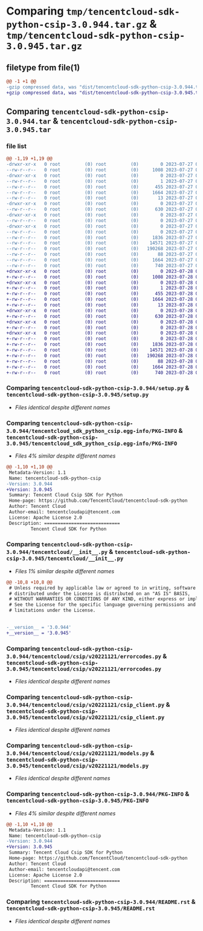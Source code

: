 # Comparing `tmp/tencentcloud-sdk-python-csip-3.0.944.tar.gz` & `tmp/tencentcloud-sdk-python-csip-3.0.945.tar.gz`

## filetype from file(1)

```diff
@@ -1 +1 @@
-gzip compressed data, was "dist/tencentcloud-sdk-python-csip-3.0.944.tar", last modified: Thu Jul 27 02:13:00 2023, max compression
+gzip compressed data, was "dist/tencentcloud-sdk-python-csip-3.0.945.tar", last modified: Fri Jul 28 00:25:31 2023, max compression
```

## Comparing `tencentcloud-sdk-python-csip-3.0.944.tar` & `tencentcloud-sdk-python-csip-3.0.945.tar`

### file list

```diff
@@ -1,19 +1,19 @@
-drwxr-xr-x   0 root         (0) root         (0)        0 2023-07-27 02:13:00.000000 tencentcloud-sdk-python-csip-3.0.944/
--rw-r--r--   0 root         (0) root         (0)     1008 2023-07-27 02:13:00.000000 tencentcloud-sdk-python-csip-3.0.944/setup.py
-drwxr-xr-x   0 root         (0) root         (0)        0 2023-07-27 02:13:00.000000 tencentcloud-sdk-python-csip-3.0.944/tencentcloud_sdk_python_csip.egg-info/
--rw-r--r--   0 root         (0) root         (0)        1 2023-07-27 02:13:00.000000 tencentcloud-sdk-python-csip-3.0.944/tencentcloud_sdk_python_csip.egg-info/dependency_links.txt
--rw-r--r--   0 root         (0) root         (0)      455 2023-07-27 02:13:00.000000 tencentcloud-sdk-python-csip-3.0.944/tencentcloud_sdk_python_csip.egg-info/SOURCES.txt
--rw-r--r--   0 root         (0) root         (0)     1664 2023-07-27 02:13:00.000000 tencentcloud-sdk-python-csip-3.0.944/tencentcloud_sdk_python_csip.egg-info/PKG-INFO
--rw-r--r--   0 root         (0) root         (0)       13 2023-07-27 02:13:00.000000 tencentcloud-sdk-python-csip-3.0.944/tencentcloud_sdk_python_csip.egg-info/top_level.txt
-drwxr-xr-x   0 root         (0) root         (0)        0 2023-07-27 02:13:00.000000 tencentcloud-sdk-python-csip-3.0.944/tencentcloud/
--rw-r--r--   0 root         (0) root         (0)      630 2023-07-27 02:13:00.000000 tencentcloud-sdk-python-csip-3.0.944/tencentcloud/__init__.py
-drwxr-xr-x   0 root         (0) root         (0)        0 2023-07-27 02:13:00.000000 tencentcloud-sdk-python-csip-3.0.944/tencentcloud/csip/
--rw-r--r--   0 root         (0) root         (0)        0 2023-07-27 02:13:00.000000 tencentcloud-sdk-python-csip-3.0.944/tencentcloud/csip/__init__.py
-drwxr-xr-x   0 root         (0) root         (0)        0 2023-07-27 02:13:00.000000 tencentcloud-sdk-python-csip-3.0.944/tencentcloud/csip/v20221121/
--rw-r--r--   0 root         (0) root         (0)        0 2023-07-27 02:13:00.000000 tencentcloud-sdk-python-csip-3.0.944/tencentcloud/csip/v20221121/__init__.py
--rw-r--r--   0 root         (0) root         (0)     1836 2023-07-27 02:13:00.000000 tencentcloud-sdk-python-csip-3.0.944/tencentcloud/csip/v20221121/errorcodes.py
--rw-r--r--   0 root         (0) root         (0)    14571 2023-07-27 02:13:00.000000 tencentcloud-sdk-python-csip-3.0.944/tencentcloud/csip/v20221121/csip_client.py
--rw-r--r--   0 root         (0) root         (0)   190268 2023-07-27 02:13:00.000000 tencentcloud-sdk-python-csip-3.0.944/tencentcloud/csip/v20221121/models.py
--rw-r--r--   0 root         (0) root         (0)       88 2023-07-27 02:13:00.000000 tencentcloud-sdk-python-csip-3.0.944/setup.cfg
--rw-r--r--   0 root         (0) root         (0)     1664 2023-07-27 02:13:00.000000 tencentcloud-sdk-python-csip-3.0.944/PKG-INFO
--rw-r--r--   0 root         (0) root         (0)      740 2023-07-27 02:13:00.000000 tencentcloud-sdk-python-csip-3.0.944/README.rst
+drwxr-xr-x   0 root         (0) root         (0)        0 2023-07-28 00:25:31.000000 tencentcloud-sdk-python-csip-3.0.945/
+-rw-r--r--   0 root         (0) root         (0)     1008 2023-07-28 00:25:31.000000 tencentcloud-sdk-python-csip-3.0.945/setup.py
+drwxr-xr-x   0 root         (0) root         (0)        0 2023-07-28 00:25:31.000000 tencentcloud-sdk-python-csip-3.0.945/tencentcloud_sdk_python_csip.egg-info/
+-rw-r--r--   0 root         (0) root         (0)        1 2023-07-28 00:25:31.000000 tencentcloud-sdk-python-csip-3.0.945/tencentcloud_sdk_python_csip.egg-info/dependency_links.txt
+-rw-r--r--   0 root         (0) root         (0)      455 2023-07-28 00:25:31.000000 tencentcloud-sdk-python-csip-3.0.945/tencentcloud_sdk_python_csip.egg-info/SOURCES.txt
+-rw-r--r--   0 root         (0) root         (0)     1664 2023-07-28 00:25:31.000000 tencentcloud-sdk-python-csip-3.0.945/tencentcloud_sdk_python_csip.egg-info/PKG-INFO
+-rw-r--r--   0 root         (0) root         (0)       13 2023-07-28 00:25:31.000000 tencentcloud-sdk-python-csip-3.0.945/tencentcloud_sdk_python_csip.egg-info/top_level.txt
+drwxr-xr-x   0 root         (0) root         (0)        0 2023-07-28 00:25:31.000000 tencentcloud-sdk-python-csip-3.0.945/tencentcloud/
+-rw-r--r--   0 root         (0) root         (0)      630 2023-07-28 00:25:31.000000 tencentcloud-sdk-python-csip-3.0.945/tencentcloud/__init__.py
+drwxr-xr-x   0 root         (0) root         (0)        0 2023-07-28 00:25:31.000000 tencentcloud-sdk-python-csip-3.0.945/tencentcloud/csip/
+-rw-r--r--   0 root         (0) root         (0)        0 2023-07-28 00:25:31.000000 tencentcloud-sdk-python-csip-3.0.945/tencentcloud/csip/__init__.py
+drwxr-xr-x   0 root         (0) root         (0)        0 2023-07-28 00:25:31.000000 tencentcloud-sdk-python-csip-3.0.945/tencentcloud/csip/v20221121/
+-rw-r--r--   0 root         (0) root         (0)        0 2023-07-28 00:25:31.000000 tencentcloud-sdk-python-csip-3.0.945/tencentcloud/csip/v20221121/__init__.py
+-rw-r--r--   0 root         (0) root         (0)     1836 2023-07-28 00:25:31.000000 tencentcloud-sdk-python-csip-3.0.945/tencentcloud/csip/v20221121/errorcodes.py
+-rw-r--r--   0 root         (0) root         (0)    14571 2023-07-28 00:25:31.000000 tencentcloud-sdk-python-csip-3.0.945/tencentcloud/csip/v20221121/csip_client.py
+-rw-r--r--   0 root         (0) root         (0)   190268 2023-07-28 00:25:31.000000 tencentcloud-sdk-python-csip-3.0.945/tencentcloud/csip/v20221121/models.py
+-rw-r--r--   0 root         (0) root         (0)       88 2023-07-28 00:25:31.000000 tencentcloud-sdk-python-csip-3.0.945/setup.cfg
+-rw-r--r--   0 root         (0) root         (0)     1664 2023-07-28 00:25:31.000000 tencentcloud-sdk-python-csip-3.0.945/PKG-INFO
+-rw-r--r--   0 root         (0) root         (0)      740 2023-07-28 00:25:31.000000 tencentcloud-sdk-python-csip-3.0.945/README.rst
```

### Comparing `tencentcloud-sdk-python-csip-3.0.944/setup.py` & `tencentcloud-sdk-python-csip-3.0.945/setup.py`

 * *Files identical despite different names*

### Comparing `tencentcloud-sdk-python-csip-3.0.944/tencentcloud_sdk_python_csip.egg-info/PKG-INFO` & `tencentcloud-sdk-python-csip-3.0.945/tencentcloud_sdk_python_csip.egg-info/PKG-INFO`

 * *Files 4% similar despite different names*

```diff
@@ -1,10 +1,10 @@
 Metadata-Version: 1.1
 Name: tencentcloud-sdk-python-csip
-Version: 3.0.944
+Version: 3.0.945
 Summary: Tencent Cloud Csip SDK for Python
 Home-page: https://github.com/TencentCloud/tencentcloud-sdk-python
 Author: Tencent Cloud
 Author-email: tencentcloudapi@tencent.com
 License: Apache License 2.0
 Description: ============================
         Tencent Cloud SDK for Python
```

### Comparing `tencentcloud-sdk-python-csip-3.0.944/tencentcloud/__init__.py` & `tencentcloud-sdk-python-csip-3.0.945/tencentcloud/__init__.py`

 * *Files 1% similar despite different names*

```diff
@@ -10,8 +10,8 @@
 # Unless required by applicable law or agreed to in writing, software
 # distributed under the License is distributed on an "AS IS" BASIS,
 # WITHOUT WARRANTIES OR CONDITIONS OF ANY KIND, either express or implied.
 # See the License for the specific language governing permissions and
 # limitations under the License.
 
 
-__version__ = '3.0.944'
+__version__ = '3.0.945'
```

### Comparing `tencentcloud-sdk-python-csip-3.0.944/tencentcloud/csip/v20221121/errorcodes.py` & `tencentcloud-sdk-python-csip-3.0.945/tencentcloud/csip/v20221121/errorcodes.py`

 * *Files identical despite different names*

### Comparing `tencentcloud-sdk-python-csip-3.0.944/tencentcloud/csip/v20221121/csip_client.py` & `tencentcloud-sdk-python-csip-3.0.945/tencentcloud/csip/v20221121/csip_client.py`

 * *Files identical despite different names*

### Comparing `tencentcloud-sdk-python-csip-3.0.944/tencentcloud/csip/v20221121/models.py` & `tencentcloud-sdk-python-csip-3.0.945/tencentcloud/csip/v20221121/models.py`

 * *Files identical despite different names*

### Comparing `tencentcloud-sdk-python-csip-3.0.944/PKG-INFO` & `tencentcloud-sdk-python-csip-3.0.945/PKG-INFO`

 * *Files 4% similar despite different names*

```diff
@@ -1,10 +1,10 @@
 Metadata-Version: 1.1
 Name: tencentcloud-sdk-python-csip
-Version: 3.0.944
+Version: 3.0.945
 Summary: Tencent Cloud Csip SDK for Python
 Home-page: https://github.com/TencentCloud/tencentcloud-sdk-python
 Author: Tencent Cloud
 Author-email: tencentcloudapi@tencent.com
 License: Apache License 2.0
 Description: ============================
         Tencent Cloud SDK for Python
```

### Comparing `tencentcloud-sdk-python-csip-3.0.944/README.rst` & `tencentcloud-sdk-python-csip-3.0.945/README.rst`

 * *Files identical despite different names*


